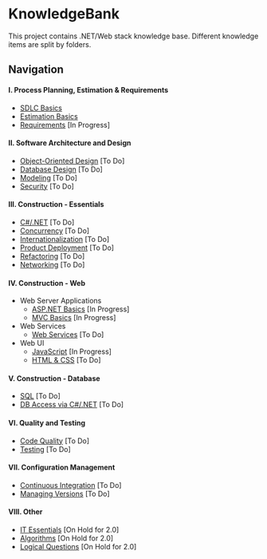 # KnowledgeBank
This project contains .NET/Web stack knowledge base. Different knowledge items are split by folders.

## Navigation

#### I. Process Planning, Estimation & Requirements
- [SDLC Basics](https://github.com/kakarotto67/KnowledgeBank/blob/master/SDLC/Basics.md)
- [Estimation Basics](https://github.com/kakarotto67/KnowledgeBank/blob/master/Estimation/Basics.md)
- [Requirements](https://github.com/kakarotto67/KnowledgeBank/#) [In Progress]

#### II. Software Architecture and Design
- [Object-Oriented Design](https://github.com/kakarotto67/KnowledgeBank/#) [To Do]
- [Database Design](https://github.com/kakarotto67/KnowledgeBank/#) [To Do]
- [Modeling](https://github.com/kakarotto67/KnowledgeBank/#) [To Do]
- [Security](https://github.com/kakarotto67/KnowledgeBank/#) [To Do]

#### III. Construction - Essentials
- [C#/.NET](https://github.com/kakarotto67/KnowledgeBank/#) [To Do]
- [Concurrency](https://github.com/kakarotto67/KnowledgeBank/#) [To Do]
- [Internationalization](https://github.com/kakarotto67/KnowledgeBank/#) [To Do]
- [Product Deployment](https://github.com/kakarotto67/KnowledgeBank/#) [To Do]
- [Refactoring](https://github.com/kakarotto67/KnowledgeBank/#) [To Do]
- [Networking](https://github.com/kakarotto67/KnowledgeBank/#) [To Do]

#### IV. Construction - Web
- Web Server Applications
  - [ASP.NET Basics](https://github.com/kakarotto67/KnowledgeBank/blob/master/ASP.NET/Basics.md) [In Progress]
  - [MVC Basics](https://github.com/kakarotto67/KnowledgeBank/blob/master/MVC/Basics.md) [In Progress]
- Web Services
  - [Web Services](https://github.com/kakarotto67/KnowledgeBank/blob/master/Services/Basics.md) [To Do]
- Web UI
  - [JavaScript](https://github.com/kakarotto67/KnowledgeBank/blob/master/WebUI/JavaScript.md) [In Progress]
  - [HTML & CSS](https://github.com/kakarotto67/KnowledgeBank/blob/master/WebUI/HtmlCss.md) [To Do]

#### V. Construction - Database
- [SQL](https://github.com/kakarotto67/KnowledgeBank/#) [To Do]
- [DB Access via C#/.NET](https://github.com/kakarotto67/KnowledgeBank/#) [To Do]

#### VI. Quality and Testing
- [Code Quality](https://github.com/kakarotto67/KnowledgeBank/#) [To Do]
- [Testing](https://github.com/kakarotto67/KnowledgeBank/#) [To Do]

#### VII. Configuration Management
- [Continuous Integration](https://github.com/kakarotto67/KnowledgeBank/#) [To Do]
- [Managing Versions](https://github.com/kakarotto67/KnowledgeBank/#) [To Do]

#### VIII. Other
- [IT Essentials](https://github.com/kakarotto67/KnowledgeBank/#) [On Hold for 2.0]
- [Algorithms](https://github.com/kakarotto67/KnowledgeBank/#) [On Hold for 2.0]
- [Logical Questions](https://github.com/kakarotto67/KnowledgeBank/blob/master/Other/LogicalQuestions.md) [On Hold for 2.0]
